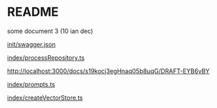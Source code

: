 # README

some document 3 (10 ian dec)

[init/swagger.json](init/swagger.json)&#x20;

[index/processRepository.ts](index/processRepository.ts)&#x20;

<http://localhost:3000/docs/s19kocj3egHnaq05b8uqG/DRAFT-EYB6vBY>

[index/prompts.ts](index/prompts.ts)&#x20;

[index/createVectorStore.ts](index/createVectorStore.ts)&#x20;

